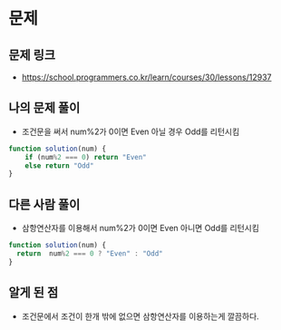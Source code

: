 # 문제

## 문제 링크

- https://school.programmers.co.kr/learn/courses/30/lessons/12937

## 나의 문제 풀이

- 조건문을 써서 num%2가 0이면 Even 아닐 경우 Odd를 리턴시킴

```JavaScript
function solution(num) {
    if (num%2 === 0) return "Even"
    else return "Odd"
}
```

## 다른 사람 풀이

- 삼항연산자를 이용해서 num%2가 0이면 Even 아니면 Odd를 리턴시킴

```JavaScript
function solution(num) {
  return  num%2 === 0 ? "Even" : "Odd"
}
```

## 알게 된 점

- 조건문에서 조건이 한개 밖에 없으면 삼항연산자를 이용하는게 깔끔하다.
